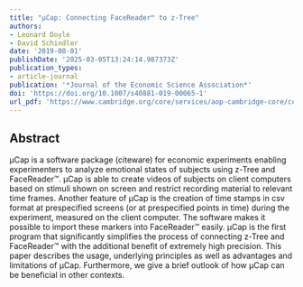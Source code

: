 ```yaml
---
title: "μCap: Connecting FaceReader™ to z-Tree"
authors:
- Leonard Doyle
- David Schindler
date: '2019-08-01'
publishDate: '2025-03-05T13:24:14.987373Z'
publication_types:
- article-journal
publication: '*Journal of the Economic Science Association*'
doi: 'https://doi.org/10.1007/s40881-019-00065-1'
url_pdf: 'https://www.cambridge.org/core/services/aop-cambridge-core/content/view/FBA1033009D98B2EE17BB83CA8A85568/S2199678419002493a.pdf/mcap-connecting-facereadertm-to-z-tree.pdf'
---
```


## Abstract

μCap is a software package (citeware) for economic experiments enabling experimenters to analyze emotional states of subjects using z-Tree and FaceReader™. μCap is able to create videos of subjects on client computers based on stimuli shown on screen and restrict recording material to relevant time frames. Another feature of μCap is the creation of time stamps in csv format at prespecified screens (or at prespecified points in time) during the experiment, measured on the client computer. The software makes it possible to import these markers into FaceReader™ easily. μCap is the first program that significantly simplifies the process of connecting z-Tree and FaceReader™ with the additional benefit of extremely high precision. This paper describes the usage, underlying principles as well as advantages and limitations of μCap. Furthermore, we give a brief outlook of how μCap can be beneficial in other contexts.